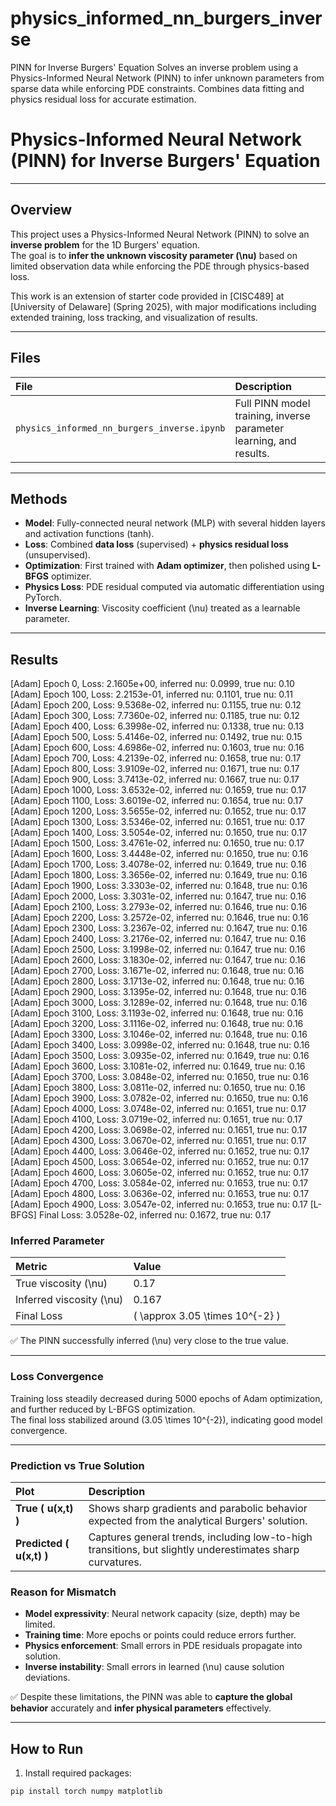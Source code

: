 # physics_informed_nn_burgers_inverse
PINN for Inverse Burgers' Equation Solves an inverse problem using a Physics-Informed Neural Network (PINN) to infer unknown parameters from sparse data while enforcing PDE constraints. Combines data fitting and physics residual loss for accurate estimation.


# Physics-Informed Neural Network (PINN) for Inverse Burgers' Equation

---

## Overview

This project uses a Physics-Informed Neural Network (PINN) to solve an **inverse problem** for the 1D Burgers' equation.  
The goal is to **infer the unknown viscosity parameter \(\nu\)** based on limited observation data while enforcing the PDE through physics-based loss.

This work is an extension of starter code provided in [CISC489] at [University of Delaware] (Spring 2025), with major modifications including extended training, loss tracking, and visualization of results.

---

## Files

| File | Description |
|:-----|:------------|
| `physics_informed_nn_burgers_inverse.ipynb` | Full PINN model training, inverse parameter learning, and results. |


---

## Methods

- **Model**: Fully-connected neural network (MLP) with several hidden layers and activation functions (tanh).
- **Loss**: Combined **data loss** (supervised) + **physics residual loss** (unsupervised).
- **Optimization**: First trained with **Adam optimizer**, then polished using **L-BFGS** optimizer.
- **Physics Loss**: PDE residual computed via automatic differentiation using PyTorch.
- **Inverse Learning**: Viscosity coefficient \(\nu\) treated as a learnable parameter.

---

## Results

[Adam] Epoch 0, Loss: 2.1605e+00, inferred nu: 0.0999, true nu: 0.10
[Adam] Epoch 100, Loss: 2.2153e-01, inferred nu: 0.1101, true nu: 0.11
[Adam] Epoch 200, Loss: 9.5368e-02, inferred nu: 0.1155, true nu: 0.12
[Adam] Epoch 300, Loss: 7.7360e-02, inferred nu: 0.1185, true nu: 0.12
[Adam] Epoch 400, Loss: 6.3998e-02, inferred nu: 0.1338, true nu: 0.13
[Adam] Epoch 500, Loss: 5.4146e-02, inferred nu: 0.1492, true nu: 0.15
[Adam] Epoch 600, Loss: 4.6986e-02, inferred nu: 0.1603, true nu: 0.16
[Adam] Epoch 700, Loss: 4.2139e-02, inferred nu: 0.1658, true nu: 0.17
[Adam] Epoch 800, Loss: 3.9109e-02, inferred nu: 0.1671, true nu: 0.17
[Adam] Epoch 900, Loss: 3.7413e-02, inferred nu: 0.1667, true nu: 0.17
[Adam] Epoch 1000, Loss: 3.6532e-02, inferred nu: 0.1659, true nu: 0.17
[Adam] Epoch 1100, Loss: 3.6019e-02, inferred nu: 0.1654, true nu: 0.17
[Adam] Epoch 1200, Loss: 3.5655e-02, inferred nu: 0.1652, true nu: 0.17
[Adam] Epoch 1300, Loss: 3.5346e-02, inferred nu: 0.1651, true nu: 0.17
[Adam] Epoch 1400, Loss: 3.5054e-02, inferred nu: 0.1650, true nu: 0.17
[Adam] Epoch 1500, Loss: 3.4761e-02, inferred nu: 0.1650, true nu: 0.17
[Adam] Epoch 1600, Loss: 3.4448e-02, inferred nu: 0.1650, true nu: 0.16
[Adam] Epoch 1700, Loss: 3.4078e-02, inferred nu: 0.1649, true nu: 0.16
[Adam] Epoch 1800, Loss: 3.3656e-02, inferred nu: 0.1649, true nu: 0.16
[Adam] Epoch 1900, Loss: 3.3303e-02, inferred nu: 0.1648, true nu: 0.16
[Adam] Epoch 2000, Loss: 3.3031e-02, inferred nu: 0.1647, true nu: 0.16
[Adam] Epoch 2100, Loss: 3.2793e-02, inferred nu: 0.1646, true nu: 0.16
[Adam] Epoch 2200, Loss: 3.2572e-02, inferred nu: 0.1646, true nu: 0.16
[Adam] Epoch 2300, Loss: 3.2367e-02, inferred nu: 0.1647, true nu: 0.16
[Adam] Epoch 2400, Loss: 3.2176e-02, inferred nu: 0.1647, true nu: 0.16
[Adam] Epoch 2500, Loss: 3.1998e-02, inferred nu: 0.1647, true nu: 0.16
[Adam] Epoch 2600, Loss: 3.1830e-02, inferred nu: 0.1647, true nu: 0.16
[Adam] Epoch 2700, Loss: 3.1671e-02, inferred nu: 0.1648, true nu: 0.16
[Adam] Epoch 2800, Loss: 3.1713e-02, inferred nu: 0.1648, true nu: 0.16
[Adam] Epoch 2900, Loss: 3.1395e-02, inferred nu: 0.1648, true nu: 0.16
[Adam] Epoch 3000, Loss: 3.1289e-02, inferred nu: 0.1648, true nu: 0.16
[Adam] Epoch 3100, Loss: 3.1193e-02, inferred nu: 0.1648, true nu: 0.16
[Adam] Epoch 3200, Loss: 3.1116e-02, inferred nu: 0.1648, true nu: 0.16
[Adam] Epoch 3300, Loss: 3.1046e-02, inferred nu: 0.1648, true nu: 0.16
[Adam] Epoch 3400, Loss: 3.0998e-02, inferred nu: 0.1648, true nu: 0.16
[Adam] Epoch 3500, Loss: 3.0935e-02, inferred nu: 0.1649, true nu: 0.16
[Adam] Epoch 3600, Loss: 3.1081e-02, inferred nu: 0.1649, true nu: 0.16
[Adam] Epoch 3700, Loss: 3.0848e-02, inferred nu: 0.1650, true nu: 0.16
[Adam] Epoch 3800, Loss: 3.0811e-02, inferred nu: 0.1650, true nu: 0.16
[Adam] Epoch 3900, Loss: 3.0782e-02, inferred nu: 0.1650, true nu: 0.16
[Adam] Epoch 4000, Loss: 3.0748e-02, inferred nu: 0.1651, true nu: 0.17
[Adam] Epoch 4100, Loss: 3.0719e-02, inferred nu: 0.1651, true nu: 0.17
[Adam] Epoch 4200, Loss: 3.0698e-02, inferred nu: 0.1651, true nu: 0.17
[Adam] Epoch 4300, Loss: 3.0670e-02, inferred nu: 0.1651, true nu: 0.17
[Adam] Epoch 4400, Loss: 3.0646e-02, inferred nu: 0.1652, true nu: 0.17
[Adam] Epoch 4500, Loss: 3.0654e-02, inferred nu: 0.1652, true nu: 0.17
[Adam] Epoch 4600, Loss: 3.0605e-02, inferred nu: 0.1652, true nu: 0.17
[Adam] Epoch 4700, Loss: 3.0584e-02, inferred nu: 0.1653, true nu: 0.17
[Adam] Epoch 4800, Loss: 3.0636e-02, inferred nu: 0.1653, true nu: 0.17
[Adam] Epoch 4900, Loss: 3.0547e-02, inferred nu: 0.1653, true nu: 0.17
[L-BFGS] Final Loss: 3.0528e-02, inferred nu: 0.1672, true nu: 0.17

### Inferred Parameter

| Metric | Value |
|:-------|:------|
| True viscosity \(\nu\) | 0.17 |
| Inferred viscosity \(\nu\) | 0.167 |
| Final Loss | \( \approx 3.05 \times 10^{-2} \) |

✅ The PINN successfully inferred \(\nu\) very close to the true value.

---

### Loss Convergence

Training loss steadily decreased during 5000 epochs of Adam optimization, and further reduced by L-BFGS optimization.  
The final loss stabilized around \(3.05 \times 10^{-2}\), indicating good model convergence.

---

### Prediction vs True Solution

| Plot | Description |
|:-----|:------------|
| **True \( u(x,t) \)** | Shows sharp gradients and parabolic behavior expected from the analytical Burgers' solution. |
| **Predicted \( u(x,t) \)** | Captures general trends, including low-to-high transitions, but slightly underestimates sharp curvatures. |

### Reason for Mismatch
- **Model expressivity**: Neural network capacity (size, depth) may be limited.
- **Training time**: More epochs or points could reduce errors further.
- **Physics enforcement**: Small errors in PDE residuals propagate into solution.
- **Inverse instability**: Small errors in learned \(\nu\) cause solution deviations.

✅ Despite these limitations, the PINN was able to **capture the global behavior** accurately and **infer physical parameters** effectively.

---

## How to Run

1. Install required packages:

```bash
pip install torch numpy matplotlib
